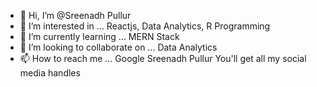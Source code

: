 - 👋 Hi, I’m @Sreenadh Pullur 
- 👀 I’m interested in ... Reactjs, Data Analytics, R Programming
- 🌱 I’m currently learning ... MERN Stack 
- 💞️ I’m looking to collaborate on ... Data Analytics
- 📫 How to reach me ... Google Sreenadh Pullur You'll get all my social media handles

<!---
Sreenadh333/Sreenadh333 is a ✨ special ✨ repository because its `README.md` (this file) appears on your GitHub profile.
You can click the Preview link to take a look at your changes.
--->
